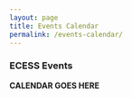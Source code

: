 ```yaml
---
layout: page
title: Events Calendar
permalink: /events-calendar/
---
```


### ECESS Events

**CALENDAR GOES HERE**